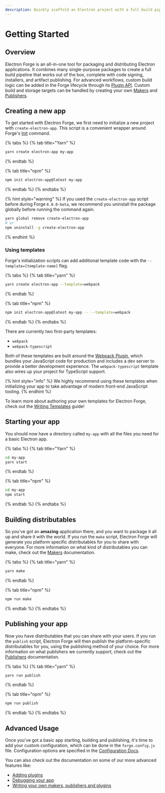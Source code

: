```yaml
---
description: Quickly scaffold an Electron project with a full build pipeline
---
```


# Getting Started

## Overview

Electron Forge is an all-in-one tool for packaging and distributing Electron applications. It combines many single-purpose packages to create a full build pipeline that works out of the box, complete with code signing, installers, and artifact publishing. For advanced workflows, custom build logic can be added in the Forge lifecycle through its [Plugin API](config/plugins/). Custom build and storage targets can be handled by creating your own [Makers](config/makers/) and [Publishers](config/publishers/).

## Creating a new app

To get started with Electron Forge, we first need to initialize a new project with `create-electron-app`. This script is a convenient wrapper around Forge's [Init](cli.md#Init) command.

{% tabs %}
{% tab title="Yarn" %}
```bash
yarn create electron-app my-app
```
{% endtab %}

{% tab title="npm" %}
```bash
npm init electron-app@latest my-app
```
{% endtab %}
{% endtabs %}

{% hint style="warning" %}
If you used the `create-electron-app` script before during Forge `6.0.0-beta`, we recommend you uninstall the package globally before running the command again.

```bash
yarn global remove create-electron-app
# or
npm uninstall -g create-electron-app
```
{% endhint %}

### Using templates

Forge's initialization scripts can add additional template code with the `--template=[template-name]` flag.

{% tabs %}
{% tab title="yarn" %}
```bash
yarn create electron-app --template=webpack
```
{% endtab %}

{% tab title="npm" %}
```bash
npm init electron-app@latest my-app -- --template=webpack
```
{% endtab %}
{% endtabs %}

There are currently two first-party templates:

* `webpack`
* `webpack-typescript`

Both of these templates are built around the [Webpack Plugin](\(../config/plugins/webpack.md\)), which bundles your JavaScript code for production and includes a dev server to provide a better development experience. The `webpack-typescript` template also wires up your project for TypeScript support.

{% hint style="info" %}
We highly recommend using these templates when initializing your app to take advantage of modern front-end JavaScript tooling.
{% endhint %}

To learn more about authoring your own templates for Electron Forge, check out the [Writing Templates](advanced/extending-electron-forge/writing-templates/) guide!

## Starting your app

You should now have a directory called `my-app` with all the files you need for a basic Electron app.

{% tabs %}
{% tab title="Yarn" %}
```bash
cd my-app
yarn start
```
{% endtab %}

{% tab title="npm" %}
```bash
cd my-app
npm start
```
{% endtab %}
{% endtabs %}

## Building distributables

So you've got an **amazing** application there, and you want to package it all up and share it with the world. If you run the `make` script, Electron Forge will generate you platform specific distributables for you to share with everyone. For more information on what kind of distributables you can make, check out the [Makers](config/makers/) documentation.

{% tabs %}
{% tab title="yarn" %}
```bash
yarn make
```
{% endtab %}

{% tab title="npm" %}
```bash
npm run make
```
{% endtab %}
{% endtabs %}

## Publishing your app

Now you have distributables that you can share with your users. If you run the `publish` script, Electron Forge will then publish the platform-specific distributables for you, using the publishing method of your choice. For more information on what publishers we currently support, check out the [Publishers](config/publishers/) documentation.

{% tabs %}
{% tab title="yarn" %}
```bash
yarn run publish
```
{% endtab %}

{% tab title="npm" %}
```bash
npm run publish
```
{% endtab %}
{% endtabs %}

## Advanced Usage

Once you've got a basic app starting, building and publishing, it's time to add your custom configuration, which can be done in the `forge.config.js` file. Configuration options are specified in the [Configuration Docs](https://www.electronforge.io/configuration).

You can also check out the documentation on some of our more advanced features like:

* [Adding plugins](config/plugins/)
* [Debugging your app](advanced/debugging.md)
* [Writing your own makers, publishers and plugins](advanced/extending-electron-forge/)
